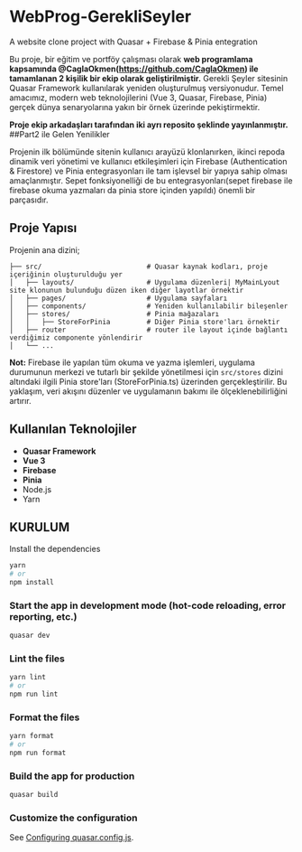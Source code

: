 # WebProg-GerekliSeyler
A website clone project with Quasar + Firebase & Pinia entegration

Bu proje, bir eğitim ve portföy çalışması olarak **web programlama kapsamında @CaglaOkmen(https://github.com/CaglaOkmen) ile tamamlanan 2 kişilik bir ekip olarak geliştirilmiştir.** 
Gerekli Şeyler sitesinin Quasar Framework kullanılarak yeniden oluşturulmuş versiyonudur. Temel amacımız, modern web teknolojilerini (Vue 3, Quasar, Firebase, Pinia) gerçek dünya senaryolarına yakın bir örnek üzerinde pekiştirmektir.

**Proje ekip arkadaşları tarafından iki ayrı reposito şeklinde yayınlanmıştır.**
##Part2 ile Gelen Yenilikler

Projenin ilk bölümünde sitenin kullanıcı arayüzü klonlanırken, ikinci repoda dinamik veri yönetimi ve kullanıcı etkileşimleri için Firebase (Authentication & Firestore) ve Pinia entegrasyonları ile tam işlevsel bir yapıya sahip olması amaçlanmıştır. Sepet fonksiyonelliği de bu entegrasyonları(sepet firebase ile firebase okuma yazmaları da pinia store içinden yapıldı) önemli bir parçasıdır.

## Proje Yapısı
Projenin ana dizini;
```
├── src/                          # Quasar kaynak kodları, proje içeriğinin oluşturulduğu yer
│   ├── layouts/                  # Uygulama düzenleri| MyMainLyout site klonunun bulunduğu düzen iken diğer layotlar örnektir
│   ├── pages/                    # Uygulama sayfaları
│   ├── components/               # Yeniden kullanılabilir bileşenler
│   ├── stores/                   # Pinia mağazaları
│   │   ├── StoreForPinia         # Diğer Pinia store'ları örnektir
│   ├── router                    # router ile layout içinde bağlantı verdiğimiz componente yönlendirir
│   └── ...
```
**Not:** Firebase ile yapılan tüm okuma ve yazma işlemleri, uygulama durumunun merkezi ve tutarlı bir şekilde yönetilmesi için `src/stores` dizini altındaki ilgili Pinia store'ları (StoreForPinia.ts) üzerinden gerçekleştirilir. Bu yaklaşım, veri akışını düzenler ve uygulamanın bakımı ile ölçeklenebilirliğini artırır.

## Kullanılan Teknolojiler

* **Quasar Framework**
* **Vue 3**
* **Firebase**
* **Pinia**
* Node.js
* Yarn

## KURULUM

Install the dependencies
```bash
yarn
# or
npm install
```

### Start the app in development mode (hot-code reloading, error reporting, etc.)
```bash
quasar dev
```

### Lint the files
```bash
yarn lint
# or
npm run lint
```

### Format the files
```bash
yarn format
# or
npm run format
```

### Build the app for production
```bash
quasar build
```

### Customize the configuration
See [Configuring quasar.config.js](https://v2.quasar.dev/quasar-cli-vite/quasar-config-js).
